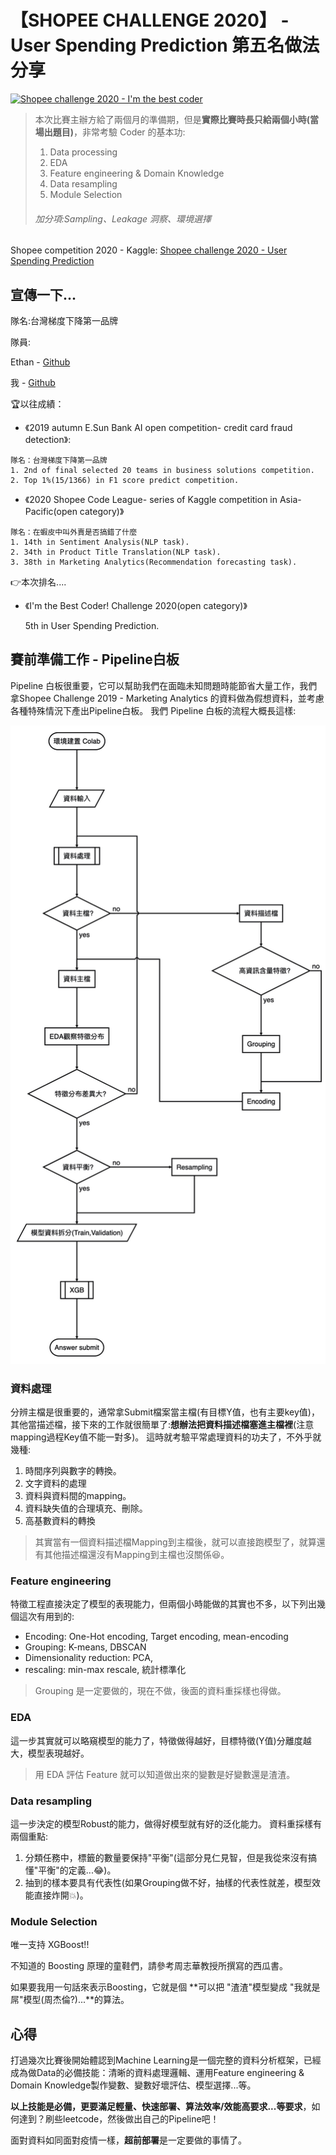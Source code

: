 # 【SHOPEE CHALLENGE 2020】 - User Spending Prediction 第五名做法分享

[![Shopee challenge 2020 - I'm the best coder](https://imgur.dcard.tw/sXkKnDd.jpg "Shopee challenge 2020 - I'm the best coder")](https://imgur.dcard.tw/sXkKnDd.jpg "Shopee challenge 2020 - I'm the best coder")

> 本次比賽主辦方給了兩個月的準備期，但是**實際比賽時長只給兩個小時(當場出題目)**，非常考驗 Coder 的基本功:
> 1. Data processing
> 2. EDA
> 3. Feature engineering & Domain Knowledge
> 4. Data resampling
> 5. Module Selection
> ###### 加分項:Sampling、Leakage 洞察、環境選擇

Shopee competition 2020 - Kaggle: [Shopee challenge 2020 - User Spending Prediction](https://www.kaggle.com/c/iamthebestcoderopen2020/overview "Shopee challenge 2020")

## 宣傳一下...

隊名:台灣梯度下降第一品牌

隊員:

Ethan - [Github](https://github.com/CubatLin "Github")

我 - [Github](https://github.com/ts01174755 "Github")


:trophy:以往成績：

- 《2019 autumn E.Sun Bank AI open competition- credit card fraud detection》:

```
隊名：台灣梯度下降第一品牌
1. 2nd of final selected 20 teams in business solutions competition.   
2. Top 1%(15/1366) in F1 score predict competition.
```

- 《2020 Shopee Code League- series of Kaggle competition in Asia-Pacific(open category)》

```
隊名：在蝦皮中叫外賣是否搞錯了什麼
1. 14th in Sentiment Analysis(NLP task).
2. 34th in Product Title Translation(NLP task).
3. 38th in Marketing Analytics(Recommendation forecasting task).
```

:point_right:本次排名....
- 《I'm the Best Coder! Challenge 2020(open category)》

  5th in User Spending Prediction.



## 賽前準備工作 - Pipeline白板

Pipeline 白板很重要，它可以幫助我們在面臨未知問題時能節省大量工作，我們拿Shopee Challenge 2019 - Marketing Analytics 的資料做為假想資料，並考慮各種特殊情況下產出Pipeline白板。
我們 Pipeline 白板的流程大概長這樣:

![Shopee challenge 2020 - 5th](https://github.com/ts01174755/Competition/blob/main/Shopee%20challenge%202020%20-%20Flow.jpg)

### 資料處理

分辨主檔是很重要的，通常拿Submit檔案當主檔(有目標Y值，也有主要key值)，其他當描述檔，接下來的工作就很簡單了:**想辦法把資料描述檔塞進主檔裡**(注意mapping過程Key值不能一對多)。
這時就考驗平常處理資料的功夫了，不外乎就幾種:
1. 時間序列與數字的轉換。
2. 文字資料的處理
3. 資料與資料間的mapping。
4. 資料缺失值的合理填充、刪除。
5. 高基數資料的轉換

> 其實當有一個資料描述檔Mapping到主檔後，就可以直接跑模型了，就算還有其他描述檔還沒有Mapping到主檔也沒關係:laughing:。

### Feature engineering

特徵工程直接決定了模型的表現能力，但兩個小時能做的其實也不多，以下列出幾個這次有用到的:
- Encoding: One-Hot encoding, Target encoding, mean-encoding
- Grouping: K-means, DBSCAN
- Dimensionality reduction: PCA,
- rescaling: min-max rescale, 統計標準化

> Grouping 是一定要做的，現在不做，後面的資料重採樣也得做。

### EDA

這一步其實就可以略窺模型的能力了，特徵做得越好，目標特徵(Y值)分離度越大，模型表現越好。

> 用 EDA 評估 Feature 就可以知道做出來的變數是好變數還是渣渣。

### Data resampling

這一步決定的模型Robust的能力，做得好模型就有好的泛化能力。
資料重採樣有兩個重點:

1. 分類任務中，標籤的數量要保持"平衡"(這部分見仁見智，但是我從來沒有搞懂"平衡"的定義...:joy:)。
2. 抽到的樣本要具有代表性(如果Grouping做不好，抽樣的代表性就差，模型效能直接炸開:boom:)。

### Module Selection

唯一支持 XGBoost!!

不知道的 Boosting 原理的童鞋們，請參考周志華教授所撰寫的西瓜書。

如果要我用一句話來表示Boosting，它就是個 **可以把 "渣渣"模型變成 "我就是屌"模型(周杰倫?)...**的算法。

## 心得

打過幾次比賽後開始體認到Machine Learning是一個完整的資料分析框架，已經成為做Data的必備技能：清晰的資料處理邏輯、運用Feature engineering & Domain Knowledge製作變數、變數好壞評估、模型選擇...等。

**以上技能是必備，更要滿足輕量、快速部署、算法效率/效能高要求...等要求**，如何達到？刷些leetcode，然後做出自己的Pipeline吧！

面對資料如同面對疫情一樣，**超前部署**是一定要做的事情了。
